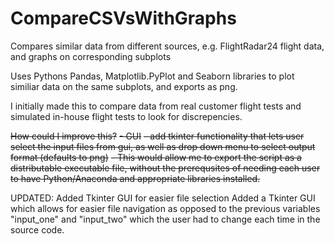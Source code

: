 # CompareCSVsWithGraphs
Compares similar data from different sources, e.g. FlightRadar24 flight data, and graphs on corresponding subplots

Uses Pythons Pandas, Matplotlib.PyPlot and Seaborn libraries to plot similiar data on the same subplots, and exports as png.

I initially made this to compare data from real customer flight tests and simulated in-house flight tests to look for discrepencies.

~~How could I improve this?~~
~~- GUI~~
~~- add tkinter functionality that lets user select the input files from gui, as well as drop down menu to select output format (defaults to png)~~
~~- This would allow me to export the script as a distributable executable file, without the prerequsites of needing each user to have Python/Anaconda and appropriate libraries installed.~~

UPDATED: Added Tkinter GUI for easier file selection
Added a Tkinter GUI which allows for easier file navigation as opposed to the previous variables "input_one" and "input_two" which the user had to change each time in the source code.
